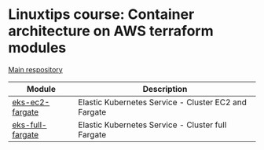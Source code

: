 # Linuxtips course: Container architecture on AWS terraform modules

[Main respository](https://github.com/ssorato/linuxtips-aws-container-architecture)

| Module                                         | Description                                           |
|------------------------------------------------|-------------------------------------------------------|
| [eks-ec2-fargate](eks-ec2-fargate/README.md)   | Elastic Kubernetes Service - Cluster EC2 and Fargate  |
| [eks-full-fargate](eks-full-fargate/README.md) | Elastic Kubernetes Service - Cluster full Fargate     |
